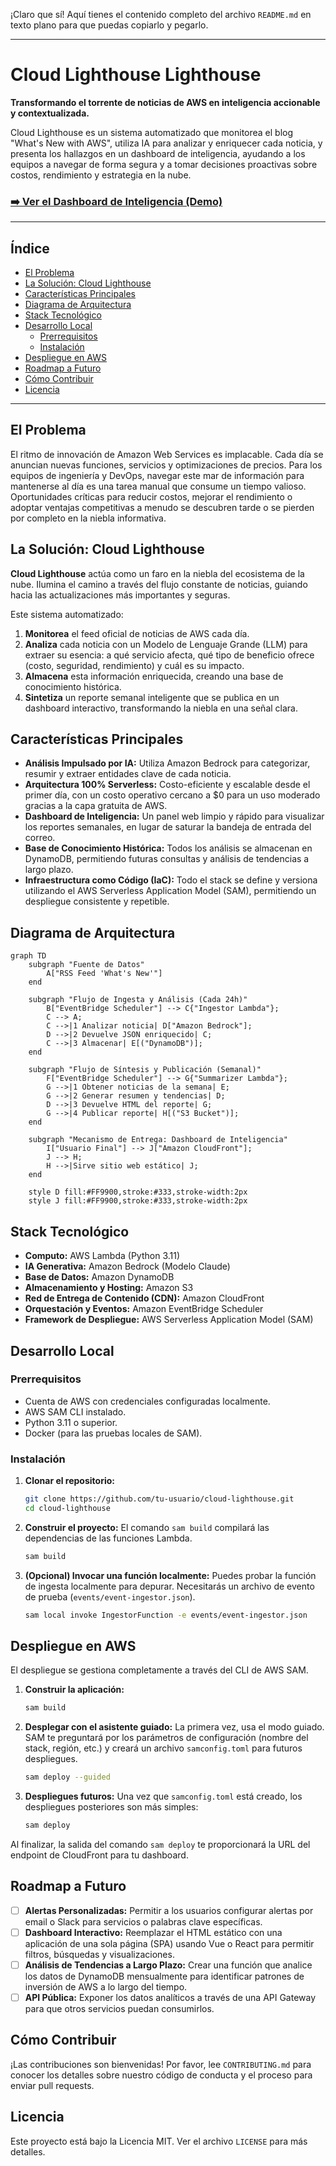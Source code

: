 ¡Claro que sí\! Aquí tienes el contenido completo del archivo `README.md` en texto plano para que puedas copiarlo y pegarlo.

-----

# Cloud Lighthouse  Lighthouse

**Transformando el torrente de noticias de AWS en inteligencia accionable y contextualizada.**

Cloud Lighthouse es un sistema automatizado que monitorea el blog "What's New with AWS", utiliza IA para analizar y enriquecer cada noticia, y presenta los hallazgos en un dashboard de inteligencia, ayudando a los equipos a navegar de forma segura y a tomar decisiones proactivas sobre costos, rendimiento y estrategia en la nube.

### [➡️ Ver el Dashboard de Inteligencia (Demo)](https://www.google.com/search?q=https://your-cloudfront-url.com)

-----

## Índice

  - [El Problema](https://www.google.com/search?q=%23el-problema)
  - [La Solución: Cloud Lighthouse](https://www.google.com/search?q=%23la-soluci%C3%B3n-cloud-lighthouse)
  - [Características Principales](https://www.google.com/search?q=%23caracter%C3%ADsticas-principales)
  - [Diagrama de Arquitectura](https://www.google.com/search?q=%23diagrama-de-arquitectura)
  - [Stack Tecnológico](https://www.google.com/search?q=%23stack-tecnol%C3%B3gico)
  - [Desarrollo Local](https://www.google.com/search?q=%23desarrollo-local)
      - [Prerrequisitos](https://www.google.com/search?q=%23prerrequisitos)
      - [Instalación](https://www.google.com/search?q=%23instalaci%C3%B3n)
  - [Despliegue en AWS](https://www.google.com/search?q=%23despliegue-en-aws)
  - [Roadmap a Futuro](https://www.google.com/search?q=%23roadmap-a-futuro)
  - [Cómo Contribuir](https://www.google.com/search?q=%23c%C3%B3mo-contribuir)
  - [Licencia](https://www.google.com/search?q=%23licencia)

-----

## El Problema

El ritmo de innovación de Amazon Web Services es implacable. Cada día se anuncian nuevas funciones, servicios y optimizaciones de precios. Para los equipos de ingeniería y DevOps, navegar este mar de información para mantenerse al día es una tarea manual que consume un tiempo valioso. Oportunidades críticas para reducir costos, mejorar el rendimiento o adoptar ventajas competitivas a menudo se descubren tarde o se pierden por completo en la niebla informativa.

## La Solución: Cloud Lighthouse

**Cloud Lighthouse** actúa como un faro en la niebla del ecosistema de la nube. Ilumina el camino a través del flujo constante de noticias, guiando hacia las actualizaciones más importantes y seguras.

Este sistema automatizado:

1.  **Monitorea** el feed oficial de noticias de AWS cada día.
2.  **Analiza** cada noticia con un Modelo de Lenguaje Grande (LLM) para extraer su esencia: a qué servicio afecta, qué tipo de beneficio ofrece (costo, seguridad, rendimiento) y cuál es su impacto.
3.  **Almacena** esta información enriquecida, creando una base de conocimiento histórica.
4.  **Sintetiza** un reporte semanal inteligente que se publica en un dashboard interactivo, transformando la niebla en una señal clara.

## Características Principales

  - **Análisis Impulsado por IA:** Utiliza Amazon Bedrock para categorizar, resumir y extraer entidades clave de cada noticia.
  - **Arquitectura 100% Serverless:** Costo-eficiente y escalable desde el primer día, con un costo operativo cercano a $0 para un uso moderado gracias a la capa gratuita de AWS.
  - **Dashboard de Inteligencia:** Un panel web limpio y rápido para visualizar los reportes semanales, en lugar de saturar la bandeja de entrada del correo.
  - **Base de Conocimiento Histórica:** Todos los análisis se almacenan en DynamoDB, permitiendo futuras consultas y análisis de tendencias a largo plazo.
  - **Infraestructura como Código (IaC):** Todo el stack se define y versiona utilizando el AWS Serverless Application Model (SAM), permitiendo un despliegue consistente y repetible.

## Diagrama de Arquitectura

```mermaid
graph TD
    subgraph "Fuente de Datos"
        A["RSS Feed 'What's New'"]
    end

    subgraph "Flujo de Ingesta y Análisis (Cada 24h)"
        B["EventBridge Scheduler"] --> C{"Ingestor Lambda"};
        C --> A;
        C -->|1 Analizar noticia| D["Amazon Bedrock"];
        D -->|2 Devuelve JSON enriquecido| C;
        C -->|3 Almacenar| E[("DynamoDB")];
    end

    subgraph "Flujo de Síntesis y Publicación (Semanal)"
        F["EventBridge Scheduler"] --> G{"Summarizer Lambda"};
        G -->|1 Obtener noticias de la semana| E;
        G -->|2 Generar resumen y tendencias| D;
        D -->|3 Devuelve HTML del reporte| G;
        G -->|4 Publicar reporte| H[("S3 Bucket")];
    end

    subgraph "Mecanismo de Entrega: Dashboard de Inteligencia"
        I["Usuario Final"] --> J["Amazon CloudFront"];
        J --> H;
        H -->|Sirve sitio web estático| J;
    end

    style D fill:#FF9900,stroke:#333,stroke-width:2px
    style J fill:#FF9900,stroke:#333,stroke-width:2px
```

## Stack Tecnológico

  - **Computo:** AWS Lambda (Python 3.11)
  - **IA Generativa:** Amazon Bedrock (Modelo Claude)
  - **Base de Datos:** Amazon DynamoDB
  - **Almacenamiento y Hosting:** Amazon S3
  - **Red de Entrega de Contenido (CDN):** Amazon CloudFront
  - **Orquestación y Eventos:** Amazon EventBridge Scheduler
  - **Framework de Despliegue:** AWS Serverless Application Model (SAM)

## Desarrollo Local

### Prerrequisitos

  - Cuenta de AWS con credenciales configuradas localmente.
  - AWS SAM CLI instalado.
  - Python 3.11 o superior.
  - Docker (para las pruebas locales de SAM).

### Instalación

1.  **Clonar el repositorio:**

    ```bash
    git clone https://github.com/tu-usuario/cloud-lighthouse.git
    cd cloud-lighthouse
    ```

2.  **Construir el proyecto:**
    El comando `sam build` compilará las dependencias de las funciones Lambda.

    ```bash
    sam build
    ```

3.  **(Opcional) Invocar una función localmente:**
    Puedes probar la función de ingesta localmente para depurar. Necesitarás un archivo de evento de prueba (`events/event-ingestor.json`).

    ```bash
    sam local invoke IngestorFunction -e events/event-ingestor.json
    ```

## Despliegue en AWS

El despliegue se gestiona completamente a través del CLI de AWS SAM.

1.  **Construir la aplicación:**

    ```bash
    sam build
    ```

2.  **Desplegar con el asistente guiado:**
    La primera vez, usa el modo guiado. SAM te preguntará por los parámetros de configuración (nombre del stack, región, etc.) y creará un archivo `samconfig.toml` para futuros despliegues.

    ```bash
    sam deploy --guided
    ```

3.  **Despliegues futuros:**
    Una vez que `samconfig.toml` está creado, los despliegues posteriores son más simples:

    ```bash
    sam deploy
    ```

Al finalizar, la salida del comando `sam deploy` te proporcionará la URL del endpoint de CloudFront para tu dashboard.

## Roadmap a Futuro

  - [ ] **Alertas Personalizadas:** Permitir a los usuarios configurar alertas por email o Slack para servicios o palabras clave específicas.
  - [ ] **Dashboard Interactivo:** Reemplazar el HTML estático con una aplicación de una sola página (SPA) usando Vue o React para permitir filtros, búsquedas y visualizaciones.
  - [ ] **Análisis de Tendencias a Largo Plazo:** Crear una función que analice los datos de DynamoDB mensualmente para identificar patrones de inversión de AWS a lo largo del tiempo.
  - [ ] **API Pública:** Exponer los datos analíticos a través de una API Gateway para que otros servicios puedan consumirlos.

## Cómo Contribuir

¡Las contribuciones son bienvenidas\! Por favor, lee `CONTRIBUTING.md` para conocer los detalles sobre nuestro código de conducta y el proceso para enviar pull requests.

## Licencia

Este proyecto está bajo la Licencia MIT. Ver el archivo `LICENSE` para más detalles.
